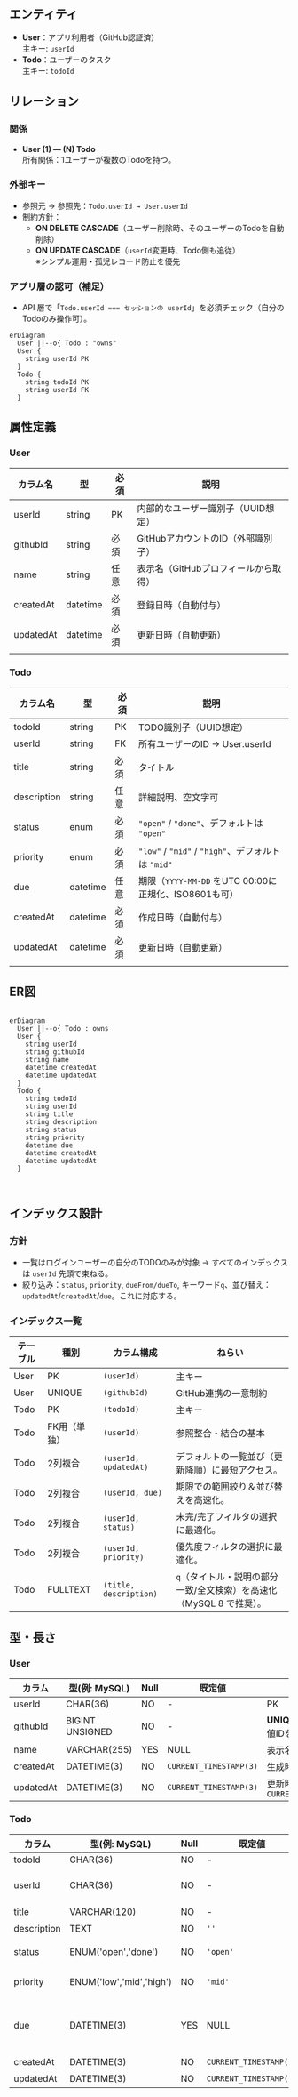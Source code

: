 ## エンティティ
- **User**：アプリ利用者（GitHub認証済）  
    主キー: `userId`
- **Todo**：ユーザーのタスク  
    主キー: `todoId`
## リレーション
### 関係
- **User (1) — (N) Todo**  
    所有関係：1ユーザーが複数のTodoを持つ。
### 外部キー
- 参照元 → 参照先：`Todo.userId → User.userId`
- 制約方針：
    - **ON DELETE CASCADE**（ユーザー削除時、そのユーザーのTodoを自動削除）
    - **ON UPDATE CASCADE**（`userId`変更時、Todo側も追従）  
        ※シンプル運用・孤児レコード防止を優先
### アプリ層の認可（補足）
- API 層で「`Todo.userId === セッションの userId`」を必須チェック（自分のTodoのみ操作可）。
```mermaid
erDiagram
  User ||--o{ Todo : "owns"
  User {
    string userId PK
  }
  Todo {
    string todoId PK
    string userId FK
  }
```
## 属性定義
### User
| カラム名      | 型        | 必須  | 説明                    |
| --------- | -------- | --- | --------------------- |
| userId    | string   | PK  | 内部的なユーザー識別子（UUID想定）   |
| githubId  | string   | 必須  | GitHubアカウントのID（外部識別子） |
| name      | string   | 任意  | 表示名（GitHubプロフィールから取得） |
| createdAt | datetime | 必須  | 登録日時（自動付与）            |
| updatedAt | datetime | 必須  | 更新日時（自動更新）            |
|           |          |     |                       |
### Todo
| カラム名        | 型        | 必須  | 説明                                          |
| ----------- | -------- | --- | ------------------------------------------- |
| todoId      | string   | PK  | TODO識別子（UUID想定）                             |
| userId      | string   | FK  | 所有ユーザーのID → User.userId                     |
| title       | string   | 必須  | タイトル                                        |
| description | string   | 任意  | 詳細説明、空文字可                                   |
| status      | enum     | 必須  | `"open"` / `"done"`、デフォルトは `"open"`         |
| priority    | enum     | 必須  | `"low"` / `"mid"` / `"high"`、デフォルトは `"mid"` |
| due         | datetime | 任意  | 期限（`YYYY-MM-DD` をUTC 00:00に正規化、ISO8601も可）   |
| createdAt   | datetime | 必須  | 作成日時（自動付与）                                  |
| updatedAt   | datetime | 必須  | 更新日時（自動更新）                                  |
|             |          |     |                                             |
## ER図
```mermaid

erDiagram
  User ||--o{ Todo : owns
  User {
    string userId
    string githubId
    string name
    datetime createdAt
    datetime updatedAt
  }
  Todo {
    string todoId
    string userId
    string title
    string description
    string status
    string priority
    datetime due
    datetime createdAt
    datetime updatedAt
  }



```
## インデックス設計
### 方針
- 一覧はログインユーザーの自分のTODOのみが対象 → すべてのインデックスは `userId` 先頭で束ねる。
- 絞り込み：`status`, `priority`, `dueFrom/dueTo`, キーワード`q`、並び替え：`updatedAt`/`createdAt`/`due`。これに対応する。
### インデックス一覧
| テーブル | 種別       | カラム構成                  | ねらい                                      |
| ---- | -------- | ---------------------- | ---------------------------------------- |
| User | PK       | `(userId)`             | 主キー                                      |
| User | UNIQUE   | `(githubId)`           | GitHub連携の一意制約                            |
| Todo | PK       | `(todoId)`             | 主キー                                      |
| Todo | FK用（単独）  | `(userId)`             | 参照整合・結合の基本                               |
| Todo | 2列複合     | `(userId, updatedAt)`  | デフォルトの一覧並び（更新降順）に最短アクセス。                 |
| Todo | 2列複合     | `(userId, due)`        | 期限での範囲絞り＆並び替えを高速化。                       |
| Todo | 2列複合     | `(userId, status)`     | 未完/完了フィルタの選択に最適化。                        |
| Todo | 2列複合     | `(userId, priority)`   | 優先度フィルタの選択に最適化。                          |
| Todo | FULLTEXT | `(title, description)` | `q`（タイトル・説明の部分一致/全文検索）を高速化（MySQL 8 で推奨）。 |
## 型・長さ
### User
| カラム       | 型(例: MySQL)     | Null | 既定値                    | 制約/備考                                |
| --------- | --------------- | ---- | ---------------------- | ------------------------------------ |
| userId    | CHAR(36)        | NO   | -                      | PK                                   |
| githubId  | BIGINT UNSIGNED | NO   | -                      | **UNIQUE**（GitHubの数値IDを想定）           |
| name      | VARCHAR(255)    | YES  | NULL                   | 表示名                                  |
| createdAt | DATETIME(3)     | NO   | `CURRENT_TIMESTAMP(3)` | 生成時自動                                |
| updatedAt | DATETIME(3)     | NO   | `CURRENT_TIMESTAMP(3)` | 更新時 `ON UPDATE CURRENT_TIMESTAMP(3)` |
### Todo
| カラム         | 型(例: MySQL)              | Null | 既定値                    | 制約/備考                                 |
| ----------- | ------------------------ | ---- | ---------------------- | ------------------------------------- |
| todoId      | CHAR(36)                 | NO   | -                      | PK                                    |
| userId      | CHAR(36)                 | NO   | -                      | FK → `User.userId`（CASCADE）           |
| title       | VARCHAR(120)             | NO   | -                      | 必須・非空                                 |
| description | TEXT                     | NO   | `''`                   | 空文字OK                                 |
| status      | ENUM('open','done')      | NO   | `'open'`               | 状態切替APIと一致                            |
| priority    | ENUM('low','mid','high') | NO   | `'mid'`                | 優先度の既定と一致                             |
| due         | DATETIME(3)              | YES  | NULL                   | `YYYY-MM-DD`受領時はUTC 00:00:00 に正規化（後述） |
| createdAt   | DATETIME(3)              | NO   | `CURRENT_TIMESTAMP(3)` | 生成時自動                                 |
| updatedAt   | DATETIME(3)              | NO   | `CURRENT_TIMESTAMP(3)` | 更新時自動                                 |
